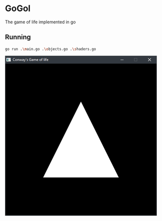 # GoGol
 
 The game of life implemented in go

## Running 
```sh
go run .\main.go .\objects.go .\shaders.go
```


![Screenshot](./docs/images/screenshot.png)